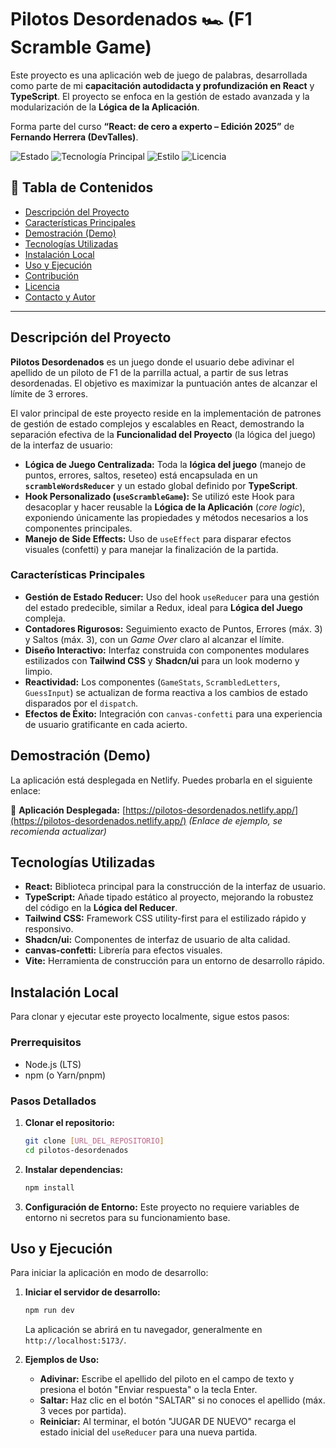 # Pilotos Desordenados 🏎️ (F1 Scramble Game)

Este proyecto es una aplicación web de juego de palabras, desarrollada como parte de mi **capacitación autodidacta y profundización en React** y **TypeScript**. El proyecto se enfoca en la gestión de estado avanzada y la modularización de la **Lógica de la Aplicación**.

Forma parte del curso **“React: de cero a experto – Edición 2025”** de **Fernando Herrera (DevTalles)**.

![Estado](https://img.shields.io/badge/Estado-Finalizado-success)
![Tecnología Principal](https://img.shields.io/badge/Framework-React%20%26%20TS-blue)
![Estilo](https://img.shields.io/badge/Estilo-Tailwind%20CSS-06B6D4)
![Licencia](https://img.shields.io/badge/License-Unlicensed-lightgrey)

## 📝 Tabla de Contenidos

- [Descripción del Proyecto](#descripción-del-proyecto)
- [Características Principales](#características-principales)
- [Demostración (Demo)](#demostración-demo)
- [Tecnologías Utilizadas](#tecnologías-utilizadas)
- [Instalación Local](#instalación-local)
- [Uso y Ejecución](#uso-y-ejecución)
- [Contribución](#contribución)
- [Licencia](#licencia)
- [Contacto y Autor](#contacto-y-autor)

---

## Descripción del Proyecto

**Pilotos Desordenados** es un juego donde el usuario debe adivinar el apellido de un piloto de F1 de la parrilla actual, a partir de sus letras desordenadas. El objetivo es maximizar la puntuación antes de alcanzar el límite de 3 errores.

El valor principal de este proyecto reside en la implementación de patrones de gestión de estado complejos y escalables en React, demostrando la separación efectiva de la **Funcionalidad del Proyecto** (la lógica del juego) de la interfaz de usuario:

* **Lógica de Juego Centralizada:** Toda la **lógica del juego** (manejo de puntos, errores, saltos, reseteo) está encapsulada en un **`scrambleWordsReducer`** y un estado global definido por **TypeScript**.
* **Hook Personalizado (`useScrambleGame`):** Se utilizó este Hook para desacoplar y hacer reusable la **Lógica de la Aplicación** (*core logic*), exponiendo únicamente las propiedades y métodos necesarios a los componentes principales.
* **Manejo de Side Effects:** Uso de `useEffect` para disparar efectos visuales (confetti) y para manejar la finalización de la partida.

### Características Principales

* **Gestión de Estado Reducer:** Uso del hook `useReducer` para una gestión del estado predecible, similar a Redux, ideal para **Lógica del Juego** compleja.
* **Contadores Rigurosos:** Seguimiento exacto de Puntos, Errores (máx. 3) y Saltos (máx. 3), con un *Game Over* claro al alcanzar el límite.
* **Diseño Interactivo:** Interfaz construida con componentes modulares estilizados con **Tailwind CSS** y **Shadcn/ui** para un look moderno y limpio.
* **Reactividad:** Los componentes (`GameStats`, `ScrambledLetters`, `GuessInput`) se actualizan de forma reactiva a los cambios de estado disparados por el `dispatch`.
* **Efectos de Éxito:** Integración con `canvas-confetti` para una experiencia de usuario gratificante en cada acierto.

## Demostración (Demo)

La aplicación está desplegada en Netlify. Puedes probarla en el siguiente enlace:

🔗 **Aplicación Desplegada:** [https://pilotos-desordenados.netlify.app/](https://pilotos-desordenados.netlify.app/) *(Enlace de ejemplo, se recomienda actualizar)*

## Tecnologías Utilizadas

* **React:** Biblioteca principal para la construcción de la interfaz de usuario.
* **TypeScript:** Añade tipado estático al proyecto, mejorando la robustez del código en la **Lógica del Reducer**.
* **Tailwind CSS:** Framework CSS utility-first para el estilizado rápido y responsivo.
* **Shadcn/ui:** Componentes de interfaz de usuario de alta calidad.
* **canvas-confetti:** Librería para efectos visuales.
* **Vite:** Herramienta de construcción para un entorno de desarrollo rápido.

## Instalación Local

Para clonar y ejecutar este proyecto localmente, sigue estos pasos:

### Prerrequisitos

* Node.js (LTS)
* npm (o Yarn/pnpm)

### Pasos Detallados

1.  **Clonar el repositorio:**
    ```bash
    git clone [URL_DEL_REPOSITORIO]
    cd pilotos-desordenados
    ```

2.  **Instalar dependencias:**
    ```bash
    npm install
    ```

3.  **Configuración de Entorno:**
    Este proyecto no requiere variables de entorno ni secretos para su funcionamiento base.

## Uso y Ejecución

Para iniciar la aplicación en modo de desarrollo:

1.  **Iniciar el servidor de desarrollo:**
    ```bash
    npm run dev
    ```
    La aplicación se abrirá en tu navegador, generalmente en `http://localhost:5173/`.

2.  **Ejemplos de Uso:**
    * **Adivinar:** Escribe el apellido del piloto en el campo de texto y presiona el botón "Enviar respuesta" o la tecla Enter.
    * **Saltar:** Haz clic en el botón "SALTAR" si no conoces el apellido (máx. 3 veces por partida).
    * **Reiniciar:** Al terminar, el botón "JUGAR DE NUEVO" recarga el estado inicial del `useReducer` para una nueva partida.
